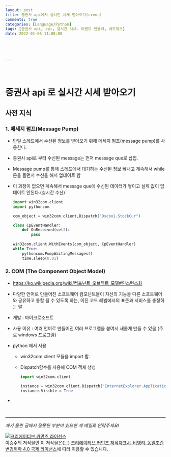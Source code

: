 ```yaml
---
layout: post
title: 증권사 api에서 실시간 시세 받아오기(creon)
comments: true
categories: [Language/Python]
tags: [증권사 api, api, 실시간 시세. 이벤트 헨들러, 네트워크]
date: 2022-01-05 11:00:00





---
```


<br/>

# 증권사 api 로 실시간 시세 받아오기

## 사전 지식

### 1. 메세지 펌프(Message Pump)

- 단일 스레드에서 수신된 정보를 받아오기 위해 메세지 펌프(message pump)를 사용한다.

- 증권사 api로 부터 수신된 message는 먼저 message que로 삽입.

- Message pump를 통해 스레드에서 대기하는 수신된 정보 뺴내고 계속해서 while문을 돌면서 수신을 해서 업데이트 함

- 이 과정이 없으면 계속해서 message que에 수신된 데이터가 쌓이고 실제 값이 없데이트 안된다.(실시간 수신)

  ```python
  import win32com.client
  import pythoncom
  
  com_object = win32com.client,Dispatch("Dscbo1.StockCur")
  
  class CpEventHandler:
      def OnReceived(self):
          pass
        
  win32com.client.WithEvents(com_object, CpEventHandler)
  while True:
      pythoncom.PumpWaitingMessages()
      time.sleep(0.01)
  ```

  

### 2. COM (The Component Object Model)

- https://ko.wikipedia.org/wiki/컴포넌트_오브젝트_모델#인스턴스화

- 다양한 언어로 만들어진 소프트웨어 컴포넌트들이 자신의 기능을 다른 소프트웨어와 공유하고 통합 될 수 있도록 하는, 이진 코드 레벨에서의 표준과 서비스를 총칭하는 말

- 개발 : 마이크로소프트

- 사용 이유 : 여러 언어로 만들어진 여러 프로그램을 붙여서 새롭게 만들 수 있음 (주로 windows 프로그램)

- python 에서 사용

  - win32com.client 모듈을 import 함.

  - Dispatch함수를 사용해 COM 객체 생성

    ```python
    import win32com.client
    
    instance = win32com.client.Dispatch("InternetExplorer.Application")
    instance.Visible = True
    ```

- 

<br/>

------

*제가 올린 글에서 잘못된 부분이 있으면 제 메일로 연락주세요!*

<a rel="license" href="http://creativecommons.org/licenses/by-nc-sa/4.0/"><img alt="크리에이티브 커먼즈 라이선스" style="border-width:0" src="https://i.creativecommons.org/l/by-nc-sa/4.0/88x31.png" /></a><br /><span xmlns:cc="http://creativecommons.org/ns#" property="cc:attributionName">이승수</span>의 저작물인 이 저작물은(는) <a rel="license" href="http://creativecommons.org/licenses/by-nc-sa/4.0/">크리에이티브 커먼즈 저작자표시-비영리-동일조건변경허락 4.0 국제 라이선스</a>에 따라 이용할 수 있습니다.
